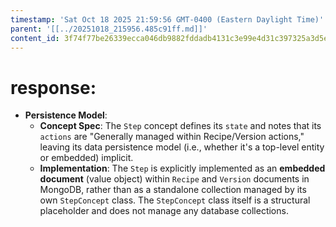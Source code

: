 ```yaml
---
timestamp: 'Sat Oct 18 2025 21:59:56 GMT-0400 (Eastern Daylight Time)'
parent: '[[../20251018_215956.485c91ff.md]]'
content_id: 3f74f77be26339ecca046db9882fddadb4131c3e99e4d31c397325a3d5eaa880
---
```


# response:

* **Persistence Model**:
  * **Concept Spec**: The `Step` concept defines its `state` and notes that its `actions` are "Generally managed within Recipe/Version actions," leaving its data persistence model (i.e., whether it's a top-level entity or embedded) implicit.
  * **Implementation**: The `Step` is explicitly implemented as an **embedded document** (value object) within `Recipe` and `Version` documents in MongoDB, rather than as a standalone collection managed by its own `StepConcept` class. The `StepConcept` class itself is a structural placeholder and does not manage any database collections.
